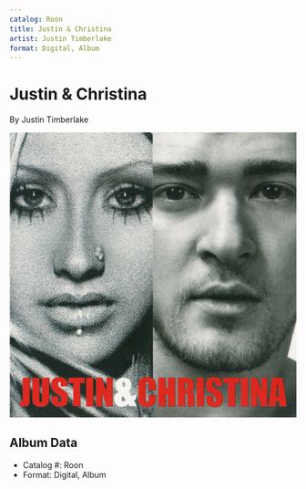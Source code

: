 ```yaml
---
catalog: Roon
title: Justin & Christina
artist: Justin Timberlake
format: Digital, Album
---
```


# Justin & Christina

By Justin Timberlake

![](../../assets/albumcovers/Justin_Timberlake-Justin_and_Christina.png)

## Album Data

- Catalog #: Roon
- Format: Digital, Album

